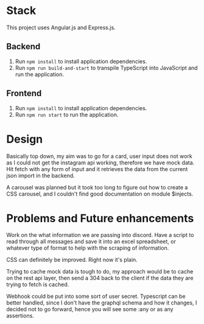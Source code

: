 # Stack
This project uses Angular.js and Express.js.

## Backend

1. Run `npm install` to install application dependencies.
2. Run `npm run build-and-start` to transpile TypeScript into JavaScript and run the application.

## Frontend

1. Run `npm install` to install application dependencies.
2. Run `npm run start` to run the application.



# Design

Basically top down, my aim was to go for a card, user input does not work as I could not get the instagram api working, therefore we have mock data. Hit fetch with any form of input and it retrieves the data from the current json import in the backend.

A carousel was planned but it took too long to figure out how to create a CSS carousel, and I couldn't find good documentation on module $injects.

# Problems and Future enhancements

Work on the what information we are passing into discord. Have a script to read through all messages and save it into an excel spreadsheet, or whatever type of format to help with the scraping of information. 

CSS can definitely be improved. Right now it's plain.

Trying to cache mock data is tough to do, my approach would be to cache on the rest api layer, then send a 304 back to the client if the data they are trying to fetch is cached.

Webhook could be put into some sort of user secret. Typescript can be better handled, since I don't have the graphql schema and how it changes, I decided not to go forward, hence you will see some :any or as any assertions.
